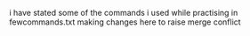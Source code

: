 i have stated some of the commands i used while practising in fewcommands.txt
making changes here to raise merge conflict
